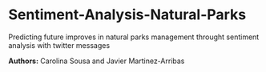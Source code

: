 # Sentiment-Analysis-Natural-Parks
Predicting future improves in natural parks management throught sentiment analysis with twitter messages

**Authors:** Carolina Sousa and Javier Martinez-Arribas
